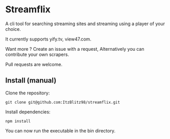 # Streamflix

A cli tool for searching streaming sites and streaming using a player of your choice.

It currently supports yify.tv, view47.com.

Want more ? Create an issue with a request, Alternatively you can contribute your own scrapers.

Pull requests are welcome.


## Install (manual)

Clone the repository:

```
git clone git@github.com:ItzBlitz98/streamflix.git
```


Install dependencies:

```
npm install
```

You can now run the executable in the bin directory.
